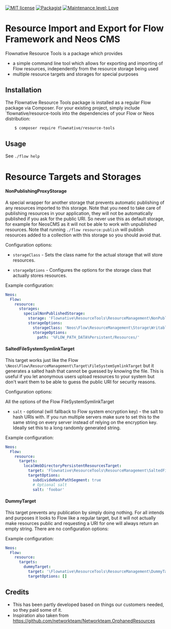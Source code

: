 [![MIT license](http://img.shields.io/badge/license-MIT-brightgreen.svg)](http://opensource.org/licenses/MIT)
[![Packagist](https://img.shields.io/packagist/v/flownative/resource-tools.svg)](https://packagist.org/packages/flownative/resource-tools)
[![Maintenance level: Love](https://img.shields.io/badge/maintenance-%E2%99%A1%E2%99%A1%E2%99%A1-ff69b4.svg)](https://www.flownative.com/en/products/open-source.html)

# Resource Import and Export for Flow Framework and Neos CMS

Flownative Resource Tools is a package which provides

- a simple command line tool which allows for exporting and importing of Flow resources,
  independently from the resource storage being used
- multiple resource targets and storages for special purposes

## Installation

The Flownative Resource Tools package is installed as a regular Flow package
via Composer. For your existing project, simply include `flownative/resource-tools
into the dependencies of your Flow or Neos distribution:

```bash
    $ composer require flownative/resource-tools
```

## Usage

See `./flow help` 

# Resource Targets and Storages

#### NonPublishingProxyStorage

A special wrapper for another storage that prevents automatic publishing
of any resources imported to this storage. Note that you need to take 
care of publishing resources in your application, they will not be
automatically published if you ask for the public URI. So never use
this as default storage, for example for NeosCMS as it will not be able
to work with unpublished resources.
Note that running `./flow resource:publish` will publish resources added
to a collection with this storage so you should avoid that.

Configuration options:

* `storageClass` - Sets the class name for the actual storage that will store resources.

* `storageOptions` - Configures the options for the storage class that actually stores resources.

Example configuration:
```yaml
Neos:
  Flow:
    resource:
      storages:
        specialNonPublishedStorage:
          storage: 'Flownative\ResourceTools\ResourceManagement\NonPublishingProxyStorage'
          storageOptions:
            storageClass: 'Neos\Flow\ResourceManagement\Storage\WritableFileSystemStorage'
            storageOptions:
              path: '%FLOW_PATH_DATA%Persistent/Resources/'

``` 

#### SaltedFileSystemSymlinkTarget

This target works just like the Flow `\Neos\Flow\ResourceManagement\Target\FileSystemSymlinkTarget`
but it generates a salted hash that cannot be guessed by knowing the file.
This is useful if you let anonymous users upload resources to your system but don't want them
to be able to guess the public URI for security reasons.

Configuration options:

All the options of the Flow FileSystemSymlinkTarget

* `salt` - optional (will fallback to Flow system encryption key) - the salt to hash URIs with.
If you run multiple servers make sure to set this to the same string on every server instead of
relying on the encryption key. Ideally set this to a long randomly generated string.

Example configuration:
```yaml
Neos:
  Flow:
    resource:
      targets:
        localWebDirectoryPersistentResourcesTarget:
          target: 'Flownative\ResourceTools\ResourceManagement\SaltedFileSystemSymlinkTarget'
          targetOptions:
            subdivideHashPathSegment: true
            # Optional salt
            salt: 'foobar'
``` 

#### DummyTarget

This target prevents any publication by simply doing nothing. For all intends and purposes
it looks to Flow like a regular target, but it will not actually make resources public
and requesting a URI for one will always return an empty string. There are no configuration
options:

Example configuration:
```yaml
Neos:
  Flow:
    resource:
      targets:
        dummyTarget:
          target: '\Flownative\ResourceTools\ResourceManagement\DummyTarget'
          targetOptions: []
``` 

## Credits

- This has been partly developed based on things our customers needed, so they paid some of it.
- Inspiration also taken from https://github.com/networkteam/Networkteam.OrphanedResources
